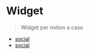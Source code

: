 # Widget
> Widget per notion a caso
- [social](https://rarissimaavis.github.io/widget/social.html)
- <a href="https://rarissimaavis.github.io/widget/social.html" target="_blank">social</a>
